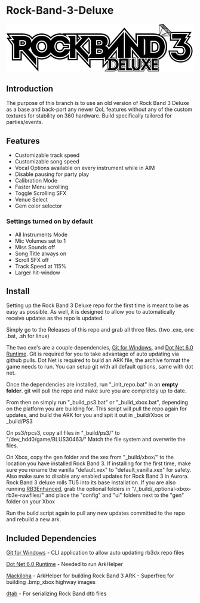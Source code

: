 # Rock-Band-3-Deluxe

![Header Image](dependencies/header.png)

## Introduction

The purpose of this branch is to use an old version of Rock Band 3 Deluxe as a base and back-port any newer QoL features without any of the custom textures for stability on 360 hardware. Build specifically tailored for parties/events.

## Features

- Customizable track speed
- Customizable song speed 
- Vocal Options available on every instrument while in AIM
- Disable pausing for party play
- Calibration Mode
- Faster Menu scrolling
- Toggle Scrolling SFX
- Venue Select
- Gem color selector

### Settings turned on by default

- All Instruments Mode
- Mic Volumes set to 1
- Miss Sounds off
- Song Title always on
- Scroll SFX off
- Track Speed at 115%
- Larger hit-window

## Install

Setting up the Rock Band 3 Deluxe repo for the first time is meant to be as easy as possible.
As well, it is designed to allow you to automatically receive updates as the repo is updated.

Simply go to the Releases of this repo and grab all three files. (two .exe, one .bat, .sh for linux)

The two exe's are a couple dependencies, [Git for Windows](https://gitforwindows.org/), and [Dot Net 6.0 Runtime](https://dotnet.microsoft.com/en-us/download/dotnet/6.0/runtime).
Git is required for you to take advantage of auto updating via github pulls. Dot Net is required to build an ARK file, the archive format the game needs to run.
You can setup git with all default options, same with dot net.

Once the dependencies are installed, run "_init_repo.bat" in an **empty folder**. git will pull the repo and make sure you are completely up to date.

From then on simply run "_build_ps3.bat" or "_build_xbox.bat", depending on the platform you are building for. This script will pull the repo again for updates, and build the ARK for you and spit it out in _build/Xbox or _build/PS3

On ps3/rpcs3, copy all files in "_build/ps3/" to "/dev_hdd0/game/BLUS30463/"
Match the file system and overwrite the files.

On Xbox, copy the gen folder and the xex from "_build/xbox/" to the location you have installed Rock Band 3.
If installing for the first time, make sure you rename the vanilla "default.xex" to "default_vanilla.xex" for safety.
Also make sure to disable any enabled updates for Rock Band 3 in Aurora. Rock Band 3 deluxe rolls TU5 into its base installation.
If you are also running [RB3Enhanced](https://github.com/RBEnhanced/RB3Enhanced), grab the optional folders in "/_build/_optional-xbox-rb3e-rawfiles/" and place the "config" and "ui" folders next to the "gen" folder on your Xbox

Run the build script again to pull any new updates committed to the repo and rebuild a new ark.


## Included Dependencies

[Git for Windows](https://gitforwindows.org/) - CLI application to allow auto updating rb3dx repo files

[Dot Net 6.0 Runtime](https://dotnet.microsoft.com/en-us/download/dotnet/6.0/runtime) - Needed to run ArkHelper

[Mackiloha](https://github.com/PikminGuts92/Mackiloha) - ArkHelper for building Rock Band 3 ARK - Superfreq for building .bmp_xbox highway images

[dtab](https://github.com/mtolly/dtab) - For serializing Rock Band dtb files

